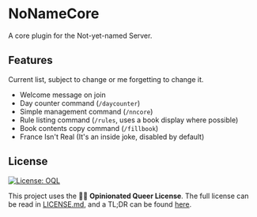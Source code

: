 # NoNameCore
A core plugin for the Not-yet-named Server.

## Features
Current list, subject to change or me forgetting to change it.
- Welcome message on join
- Day counter command (`/daycounter`)
- Simple management command (`/nncore`)
- Rule listing command (`/rules`, uses a book display where possible)
- Book contents copy command (`/fillbook`)
- France Isn't Real (It's an inside joke, disabled by default)

## License
<a href="https://oql.avris.it/license/v1.2?c=Aelithron%7Chttps%3A%2F%2Fgithub.com%2Faelithron" target="_blank" rel="noopener"><img src="https://badgers.space/badge/License/OQL/pink" alt="License: OQL" style="vertical-align: middle;"/></a>

This project uses the 🏳️‍🌈 **Opinionated Queer License**. The full license can be read in [LICENSE.md](https://github.com/aelithron/NoNameCore/tree/main/LICENSE.md), and a TL;DR can be found [here](https://oql.avris.it/license.tldr).
